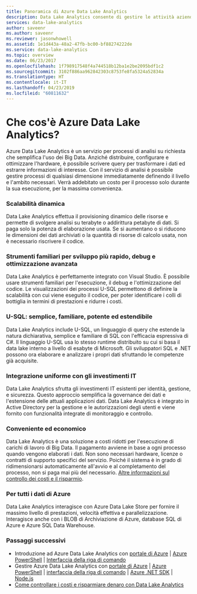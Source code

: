 ```yaml
---
title: Panoramica di Azure Data Lake Analytics
description: Data Lake Analytics consente di gestire le attività aziendali usando le informazioni dettagliate ricavate dai dati nel cloud a qualsiasi livello.
services: data-lake-analytics
author: saveenr
ms.author: saveenr
ms.reviewer: jasonwhowell
ms.assetid: 1e1d443a-48a2-47fb-bc00-bf88274222de
ms.service: data-lake-analytics
ms.topic: overview
ms.date: 06/23/2017
ms.openlocfilehash: 1f798917548f4a744518b12ba1e2be2095bdf1c2
ms.sourcegitcommit: 3102f886aa962842303c8753fe8fa5324a52834a
ms.translationtype: HT
ms.contentlocale: it-IT
ms.lasthandoff: 04/23/2019
ms.locfileid: "60811632"
---
```

# <a name="what-is-azure-data-lake-analytics"></a>Che cos'è Azure Data Lake Analytics?

Azure Data Lake Analytics è un servizio per processi di analisi su richiesta che semplifica l'uso dei Big Data. Anziché distribuire, configurare e ottimizzare l'hardware, è possibile scrivere query per trasformare i dati ed estrarre informazioni di interesse. Con il servizio di analisi è possibile gestire processi di qualsiasi dimensione immediatamente definendo il livello e l'ambito necessari. Verrà addebitato un costo per il processo solo durante la sua esecuzione, per la massima convenienza. 

### <a name="dynamic-scaling"></a>Scalabilità dinamica
  
Data Lake Analytics effettua il provisioning dinamico delle risorse e permette di svolgere analisi su terabyte o addirittura petabyte di dati. Si paga solo la potenza di elaborazione usata. Se si aumentano o si riducono le dimensioni dei dati archiviati o la quantità di risorse di calcolo usata, non è necessario riscrivere il codice. 

### <a name="develop-faster-debug-and-optimize-smarter-using-familiar-tools"></a>Strumenti familiari per sviluppo più rapido, debug e ottimizzazione avanzata
  
Data Lake Analytics è perfettamente integrato con Visual Studio. È possibile usare strumenti familiari per l'esecuzione, il debug e l'ottimizzazione del codice. Le visualizzazioni dei processi U-SQL permettono di definire la scalabilità con cui viene eseguito il codice, per poter identificare i colli di bottiglia in termini di prestazioni e ridurre i costi.

### <a name="u-sql-simple-and-familiar-powerful-and-extensible"></a>U-SQL: semplice, familiare, potente ed estendibile
  
Data Lake Analytics include U-SQL, un linguaggio di query che estende la natura dichiarativa, semplice e familiare di SQL con l'efficacia espressiva di C#. Il linguaggio U-SQL usa lo stesso runtime distribuito su cui si basa il data lake interno a livello di esabyte di Microsoft. Gli sviluppatori SQL e .NET possono ora elaborare e analizzare i propri dati sfruttando le competenze già acquisite.

### <a name="integrates-seamlessly-with-your-it-investments"></a>Integrazione uniforme con gli investimenti IT
  
Data Lake Analytics sfrutta gli investimenti IT esistenti per identità, gestione, e sicurezza. Questo approccio semplifica la governance dei dati e l'estensione delle attuali applicazioni dati. Data Lake Analytics è integrato in Active Directory per la gestione e le autorizzazioni degli utenti e viene fornito con funzionalità integrate di monitoraggio e controllo.

### <a name="affordable-and-cost-effective"></a>Conveniente ed economico

Data Lake Analytics è una soluzione a costi ridotti per l'esecuzione di carichi di lavoro di Big Data. Il pagamento avviene in base a ogni processo quando vengono elaborati i dati. Non sono necessari hardware, licenze o contratti di supporto specifici del servizio. Poiché il sistema è in grado di ridimensionarsi automaticamente all'avvio e al completamento del processo, non si paga mai più del necessario. [Altre informazioni sul controllo dei costi e il risparmio](https://aka.ms/adlasavemoney).
    
### <a name="works-with-all-your-azure-data"></a>Per tutti i dati di Azure
  
Data Lake Analytics interagisce con Azure Data Lake Store per fornire il massimo livello di prestazioni, velocità effettiva e parallelizzazione. Interagisce anche con i BLOB di Archiviazione di Azure, database SQL di Azure e Azure SQL Data Warehouse.

### <a name="next-steps"></a>Passaggi successivi
 
  * Introduzione ad Azure Data Lake Analytics con [portale di Azure](data-lake-analytics-get-started-portal.md) | [Azure PowerShell](data-lake-analytics-get-started-powershell.md) | [Interfaccia della riga di comando](data-lake-analytics-get-started-cli.md)
  * Gestire Azure Data Lake Analytics con [portale di Azure](data-lake-analytics-manage-use-portal.md) | [Azure PowerShell](data-lake-analytics-manage-use-powershell.md) | [interfaccia della riga di comando](data-lake-analytics-manage-use-cli.md) | [Azure .NET SDK](data-lake-analytics-manage-use-dotnet-sdk.md) | [Node.js](data-lake-analytics-manage-use-nodejs.md)
  * [Come controllare i costi e risparmiare denaro con Data Lake Analytics](https://1drv.ms/f/s!AvdZLquGMt47h213Hg3rhl-Tym1c)
